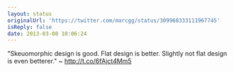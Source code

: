 ```yaml
---
layout: status
originalUrl: 'https://twitter.com/marcgg/status/309968333111967745'
isReply: false
date: 2013-03-08 10:06:24
---
```


"Skeuomorphic design is good. Flat design is better. Slightly not flat design is even betterer." ~ http://t.co/6fAjct4Mm5
